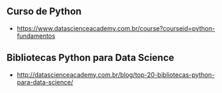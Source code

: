 ## Curso de Python
- https://www.datascienceacademy.com.br/course?courseid=python-fundamentos


## Bibliotecas Python para Data Science
- http://datascienceacademy.com.br/blog/top-20-bibliotecas-python-para-data-science/
